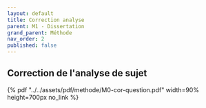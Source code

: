 ```yaml
---
layout: default
title: Correction analyse
parent: M1 - Dissertation
grand_parent: Méthode
nav_order: 2
published: false
---
```

##  Correction de l'analyse de sujet

{% pdf "../../assets/pdf/methode/M0-cor-question.pdf" width=90% height=700px no_link %}